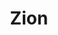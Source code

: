 --- 
title: "Zion"
publishdate: "2019-5-7T16:48:46+02:00"
src: "https://365manga.net/manga/zion"
image: "https://data.365manga.net/images/thumbnails/19438-zion.jpg"
description: "Judges are the messengers of the Central Government, sent out to punish delinquent cities. They have the ability to control programmed seeds, causing explosive growth. After a disease breaks out among the Children of Babel, those Judges who are given power through Centrals research, Central requires the data of a natural Judge like Sion. However, Central is also interested in the legend of the Heavenly City, which Sion is named…"
---